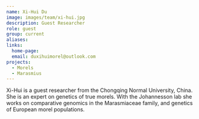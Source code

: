 ```yaml
---
name: Xi-Hui Du
image: images/team/xi-hui.jpg
description: Guest Researcher
role: guest
group: current
aliases:
links:
  home-page:
  email: duxihuimorel@outlook.com
projects:
  - Morels
  - Marasmius
---
```


Xi-Hui is a guest researcher from the Chongqing Normal University, China. She is an expert on genetics of true morels. With the Johannesson lab she works on comparative genomics in the Marasmiaceae family, and genetics of European morel populations.
